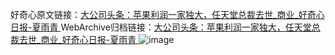 好奇心原文链接：[大公司头条：苹果利润一家独大，任天堂总裁去世_商业_好奇心日报-夏雨青 ](https://www.qdaily.com/articles/11998.html)
WebArchive归档链接：[大公司头条：苹果利润一家独大，任天堂总裁去世_商业_好奇心日报-夏雨青 ](http://web.archive.org/web/20190623171757/https://www.qdaily.com/articles/11998.html)
![image](http://ww3.sinaimg.cn/large/007d5XDply1g3wbjf4clqj30u02z67wh)